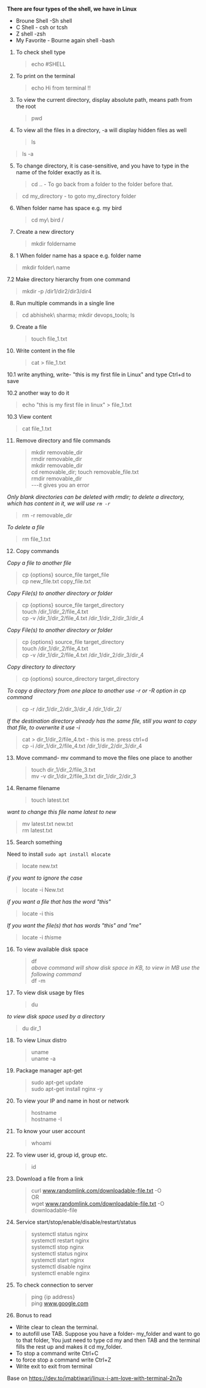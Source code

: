 **There are four types of the shell, we have in Linux**

- Broune Shell -Sh shell
- C Shell - csh or tcsh
- Z shell -zsh
- My Favorite - Bourne again shell -bash

1.  To check shell type

    > echo #SHELL

2.  To print on the terminal

    > echo Hi from terminal !!

3.  To view the current directory, display absolute path, means path from the root

    > pwd

4.  To view all the files in a directory, -a will display hidden files as well
    > ls

> ls -a

5.  To change directory, it is case-sensitive, and you have to type in the name of the folder exactly as it is.
    > cd .. - To go back from a folder to the folder before that.

> cd my_directory - to goto my_directory folder

6.  When folder name has space e.g. my bird

    > cd my\ bird /

7.  Create a new directory

    > mkdir foldername

8.  1 When folder name has a space e.g. folder name

> mkdir folder\ name

7.2 Make directory hierarchy from one command

> mkdir -p /dir1/dir2/dir3/dir4

8.  Run multiple commands in a single line

> cd abhishek\ sharma; mkdir devops_tools; ls

9. Create a file

   > touch file_1.txt

10. Write content in the file
    > cat > file_1.txt

10.1 write anything, write- "this is my first file in Linux" and type Ctrl+d to save

10.2 another way to do it

> echo "this is my first file in linux" > file_1.txt

10.3 View content

> cat file_1.txt

11. Remove directory and file commands
    > mkdir removable_dir <br>
    > rmdir removable_dir<br>
    > mkdir removable_dir<br>
    > cd removable_dir; touch removable_file.txt<br>
    > rmdir removable_dir<br>
    > ---it gives you an error

_Only blank directories can be deleted with rmdir; to delete a directory, which has content in it, we will use `rm -r`_

> rm -r removable_dir

_To delete a file_

> rm file_1.txt

12. Copy commands

_Copy a file to another file_

> cp {options} source_file target_file<br>
> cp new_file.txt copy_file.txt

_Copy File(s) to another directory or folder_

> cp {options} source_file target_directory <br>
> touch /dir_1/dir_2/file_4.txt<br>
> cp -v /dir_1/dir_2/file_4.txt /dir_1/dir_2/dir_3/dir_4

_Copy File(s) to another directory or folder_

> cp {options} source_file target_directory <br>
> touch /dir_1/dir_2/file_4.txt <br>
> cp -v /dir_1/dir_2/file_4.txt /dir_1/dir_2/dir_3/dir_4

_Copy directory to directory_

> cp {options} source_directory target_directory

_To copy a directory from one place to another use -r or -R option in cp command_

> cp -r /dir_1/dir_2/dir_3/dir_4 /dir_1/dir_2/

_If the destination directory already has the same file, still you want to copy that file, to overwrite it use *-i*_

> cat > dir_1/dir_2/file_4.txt - this is me. press ctrl+d<br>
> cp -i /dir_1/dir_2/file_4.txt /dir_1/dir_2/dir_3/dir_4

13. Move command- mv command to move the files one place to another

    > touch dir_1/dir_2/file_3.txt <br>
    > mv -v dir_1/dir_2/file_3.txt dir_1/dir_2/dir_3

14. Rename filename
    > touch latest.txt

_want to change this file name latest to new_

> mv latest.txt new.txt <br>
> rm latest.txt

15. Search something

Need to install `sudo apt install mlocate`

> locate new.txt

_if you want to ignore the case_

> locate -i New.txt

_if you want a file that has the word "this"_

> locate -i this

_If you want the file(s) that has words "this" and "me"_

> locate -i *this*me

16. To view available disk space

    > df <br>
    > _above command will show disk space in KB, to view in MB use the following command_<br>
    > df -m

17. To view disk usage by files
    > du

_to view disk space used by a directory_

> du dir_1

18. To view Linux distro

    > uname <br>
    > uname -a

19. Package manager apt-get

    > sudo apt-get update <br>
    > sudo apt-get install nginx -y

20. To view your IP and name in host or network

    > hostname <br>
    > hostname -I

21. To know your user account

    > whoami

22. To view user id, group id, group etc.

    > id

23. Download a file from a link

    > curl www.randomlink.com/downloadable-file.txt -O <br>
    > OR <br>
    > wget www.randomlink.com/downloadable-file.txt -O downloadable-file

24. Service start/stop/enable/disable/restart/status

    > systemctl status nginx <br>
    > systemctl restart nginx <br>
    > systemctl stop nginx <br>
    > systemctl status nginx <br>
    > systemctl start nginx <br>
    > systemctl disable nginx <br>
    > systemctl enable nginx

25. To check connection to server

    > ping {ip address} <br>
    > ping www.google.com

26. Bonus to read

- Write clear to clean the terminal.
- to autofill use TAB. Suppose you have a folder- my_folder and want to go to that folder, You just need to type cd my and then TAB and the terminal fills the rest up and makes it cd my_folder.
- To stop a command write Ctrl+C
- to force stop a command write Ctrl+Z
- Write exit to exit from terminal

Base on https://dev.to/imabtiwari/linux-i-am-love-with-terminal-2n7p
